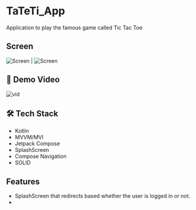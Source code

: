 # TaTeTi_App
Application to play the famous game called Tic Tac Toe



##  Screen
![Screen](https://i.imgur.com/ZuyIjlk.png)  |  ![Screen](https://imgur.com/QYdx1mn.png) 



## 🎥 Demo Video
![vid](https://github.com/lucasgug/TaTeTi_App/assets/87914072/317d22b8-145e-43dc-ad8b-33ad47ce0d66)



## 🛠 Tech Stack

- Kotlin
- MVVM/MVI
- Jetpack Compose
- SplashScreen
- Compose Navigation
- SOLID


## Features
- SplashScreen that redirects based whether the user is logged in or not.
- 
